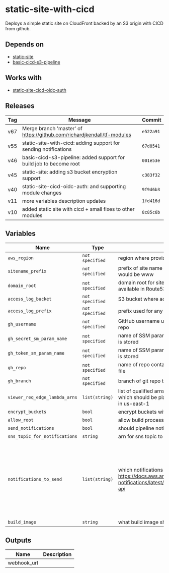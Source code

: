 static-site-with-cicd
======


Deploys a simple static site on CloudFront backed by an S3 origin with CICD from github.

Depends on
------

* [static-site](../static-site/README.md)
* [basic-cicd-s3-pipeline](../basic-cicd-s3-pipeline/README.md)



Works with
------

* [static-site-cicd-oidc-auth](../static-site-cicd-oidc-auth/README.md)



Releases
------

|Tag | Message | Commit|
--- | --- | ---
v67 | Merge branch 'master' of https://github.com/richardjkendall/tf-modules | `e522a91`
v55 | static-site-with-cicd: adding support for sending notifications | `67d8541`
v46 | basic-cicd-s3-pipeline: added support for build job to become root | `001e53e`
v45 | static-site: adding s3 bucket encryption support | `c383f32`
v40 | static-site-cicd-oidc-auth: and supporting module changes | `9f9d6b3`
v11 | more variables description updates | `1fd416d`
v10 | added static site with cicd + small fixes to other modules | `8c85c6b`

Variables
------

|Name | Type | Description | Default Value|
--- | --- | --- | ---
`aws_region` | `not specified` | region where provisioning should happen | ``
`sitename_prefix` | `not specified` | prefix of site name e.g. for www.example.com this would be www | ``
`domain_root` | `not specified` | domain root for site e.g. example.com.  This must be available in Route53. | ``
`access_log_bucket` | `not specified` | S3 bucket where access logs will be placed | ``
`access_log_prefix` | `not specified` | prefix used for any access logs written to S3 | ``
`gh_username` | `not specified` | GitHub username used to access your site source code repo | ``
`gh_secret_sm_param_name` | `not specified` | name of SSM parameter where GitHub webhook secret is stored | ``
`gh_token_sm_param_name` | `not specified` | name of SSM parameter where the GitHub Oauth token is stored | ``
`gh_repo` | `not specified` | name of repo containing site source and buildspec.yml file | ``
`gh_branch` | `not specified` | branch of git repo to use for changes | `master`
`viewer_req_edge_lambda_arns` | `list(string)` | list of qualified arns or viewer request edge lambdas which should be placed on the distribution, should all be in us-east-1 | `[]`
`encrypt_buckets` | `bool` | encrypt buckets with default AWS keys | `false`
`allow_root` | `bool` | allow build process to become root (sudo) | `false`
`send_notifications` | `bool` | should pipeline notifications be sent | `false`
`sns_topic_for_notifications` | `string` | arn for sns topic to send notifications to | ``
`notifications_to_send` | `list(string)` | which notifications should we send, for values see here https://docs.aws.amazon.com/codestar-notifications/latest/userguide/concepts.html#concepts-api | `[codepipeline-pipeline-pipeline-execution-failed, codepipeline-pipeline-pipeline-execution-canceled, codepipeline-pipeline-pipeline-execution-started, codepipeline-pipeline-pipeline-execution-resumed, codepipeline-pipeline-pipeline-execution-succeeded, codepipeline-pipeline-pipeline-execution-superseded]`
`build_image` | `string` | what build image should be used to run the build job | `aws/codebuild/standard:2.0`

Outputs
------

|Name | Description|
--- | ---
webhook_url | 

